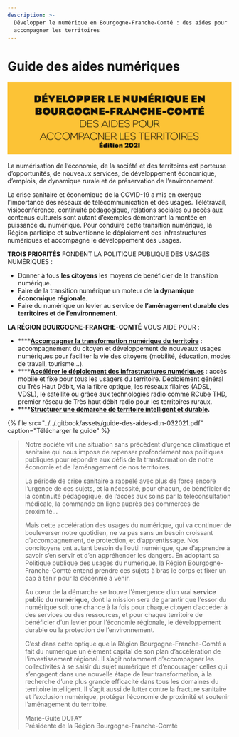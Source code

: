 ```yaml
---
description: >-
  Développer le numérique en Bourgogne-Franche-Comté : des aides pour
  accompagner les territoires
---
```


# Guide des aides numériques

![R&#xE9;gion Bourgogne-Franche-Comt&#xE9;](../../.gitbook/assets/guide-des-aides-numeriques-bfc.png)

La numérisation de l’économie, de la société et des territoires est porteuse d’opportunités, de nouveaux services, de développement économique, d’emplois, de dynamique rurale et de préservation de l’environnement. 

La crise sanitaire et économique de la COVID-19 a mis en exergue l’importance des réseaux de télécommunication et des usages. Télétravail, visioconférence, continuité pédagogique, relations sociales ou accès aux contenus culturels sont autant d’exemples démontrant la montée en puissance du numérique. Pour conduire cette transition numérique, la Région participe et subventionne le déploiement des infrastructures numériques et accompagne le développement des usages.

**TROIS PRIORITÉS** FONDENT LA POLITIQUE PUBLIQUE DES USAGES NUMÉRIQUES :

* Donner à tous **les citoyens** les moyens de bénéficier de la transition numérique.
* Faire de la transition numérique un moteur de **la dynamique économique régionale**.
* Faire du numérique un levier au service de **l’aménagement durable des territoires et de l’environnement**.

**LA RÉGION BOURGOGNE-FRANCHE-COMTÉ** VOUS AIDE POUR :

* \*\*\*\*[**Accompagner la transformation numérique du territoire**](accompagner-la-transformation-numerique-du-territoire/) : accompagnement du citoyen et développement de nouveaux usages numériques pour faciliter la vie des citoyens \(mobilité, éducation, modes de travail, tourisme…\).
* \*\*\*\*[**Accélérer le déploiement des infrastructures numériques**](accelerer-le-deploiement-des-infrastructures-numeriques.md) : accès mobile et fixe pour tous les usagers du territoire. Déploiement général du Très Haut Débit, via la fibre optique, les réseaux filaires \(ADSL, VDSL\), le satellite ou grâce aux technologies radio comme RCube THD, premier réseau de Très haut débit radio pour les territoires ruraux.
* \*\*\*\*[**Structurer une démarche de territoire intelligent et durable**](structurer-une-demarche-de-territoires-intelligents/)**.**

{% file src="../../.gitbook/assets/guide-des-aides-dtn-032021.pdf" caption="Télécharger le guide" %}

> Notre société vit une situation sans précèdent d’urgence climatique et sanitaire qui nous impose de repenser profondément nos politiques publiques pour répondre aux défis de la transformation de notre économie et de l’aménagement de nos territoires.
>
> La période de crise sanitaire a rappelé avec plus de force encore l’urgence de ces sujets, et la nécessité, pour chacun, de bénéficier de la continuité pédagogique, de l’accès aux soins par la téléconsultation médicale, la commande en ligne auprès des commerces de proximité… 
>
> Mais cette accélération des usages du numérique, qui va continuer de bouleverser notre quotidien, ne va pas sans un besoin croissant d’accompagnement, de protection, et d’apprentissage. Nos concitoyens ont autant besoin de l’outil numérique, que d’apprendre à savoir s’en servir et d’en appréhender les dangers. En adoptant sa Politique publique des usages du numérique, la Région Bourgogne- Franche-Comté entend prendre ces sujets à bras le corps et fixer un cap à tenir pour la décennie à venir. 
>
> Au cœur de la démarche se trouve l’émergence d’un vrai **service public du numérique**, dont la mission sera de garantir que l’essor du numérique soit une chance à la fois pour chaque citoyen d’accéder à des services ou des ressources, et pour chaque territoire de bénéficier d’un levier pour l’économie régionale, le développement durable ou la protection de l’environnement. 
>
> C’est dans cette optique que la Région Bourgogne-Franche-Comté a fait du numérique un élément capital de son plan d’accélération de l’investissement régional. Il s’agit notamment d’accompagner les collectivités à se saisir du sujet numérique et d’encourager celles qui s’engagent dans une nouvelle étape de leur transformation, à la recherche d’une plus grande efficacité dans tous les domaines du territoire intelligent. Il s’agit aussi de lutter contre la fracture sanitaire et l’exclusion numérique, protéger l’économie de proximité et soutenir l’aménagement du territoire. 
>
> Marie-Guite DUFAY   
> Présidente de la Région Bourgogne-Franche-Comté



